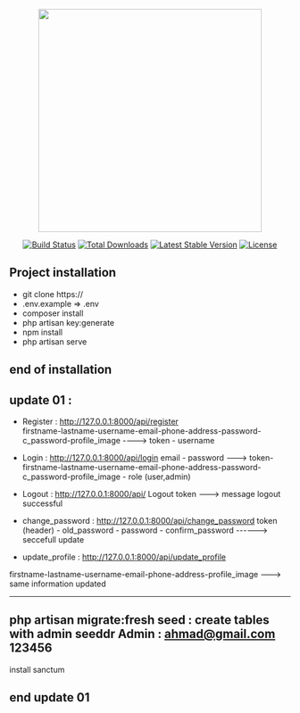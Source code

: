 <p align="center"><a href="https://laravel.com" target="_blank"><img src="https://raw.githubusercontent.com/laravel/art/master/logo-lockup/5%20SVG/2%20CMYK/1%20Full%20Color/laravel-logolockup-cmyk-red.svg" width="400"></a></p>

<p align="center">
<a href="https://travis-ci.org/laravel/framework"><img src="https://travis-ci.org/laravel/framework.svg" alt="Build Status"></a>
<a href="https://packagist.org/packages/laravel/framework"><img src="https://img.shields.io/packagist/dt/laravel/framework" alt="Total Downloads"></a>
<a href="https://packagist.org/packages/laravel/framework"><img src="https://img.shields.io/packagist/v/laravel/framework" alt="Latest Stable Version"></a>
<a href="https://packagist.org/packages/laravel/framework"><img src="https://img.shields.io/packagist/l/laravel/framework" alt="License"></a>
</p>


## Project installation
- git clone https://
- .env.example => .env
- composer install
- php artisan key:generate
- npm install
- php artisan serve
## end of installation

## update 01 : 
  - Register :  http://127.0.0.1:8000/api/register   
firstname-lastname-username-email-phone-address-password-c_password-profile_image ----> token - username

-  Login :   http://127.0.0.1:8000/api/login 
   email - password --->  token-firstname-lastname-username-email-phone-address-password-c_password-profile_image - role (user,admin)

 -  Logout : http://127.0.0.1:8000/api/ Logout
   token ---> message logout successful

  - change_password : http://127.0.0.1:8000/api/change_password
   token (header)  - old_password - password - confirm_password  ------> seccefull update 
 
- update_profile : http://127.0.0.1:8000/api/update_profile

firstname-lastname-username-email-phone-address-profile_image  ---> same information updated

----
php artisan migrate:fresh seed : create tables with admin seeddr 
Admin :
ahmad@gmail.com
123456
---
install sanctum 
## end update 01

 